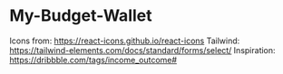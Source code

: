 # My-Budget-Wallet

Icons from: https://react-icons.github.io/react-icons
Tailwind: https://tailwind-elements.com/docs/standard/forms/select/
Inspiration: https://dribbble.com/tags/income_outcome#